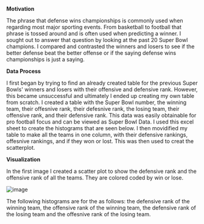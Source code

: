 **Motivation**

The phrase that defense wins championships is commonly used when regarding most major sporting events. From basketball to football that phrase is tossed around and is often used when predicting a winner. I sought out to answer that question by looking at the past 20 Super Bowl champions. I compared and contrasted the winners and losers to see if the better defense beat the better offense or if the saying defense wins championships is just a saying.

**Data Process**

I first began by trying to find an already created table for the previous Super Bowls' winners and losers with their offensive and defensive rank. However, this became unsuccessful and ultimately I ended up creating my own table from scratch. I created a table with the Super Bowl number, the winning team, their offesnive rank, their defesnive rank, the losing team, their offensive rank, and their defensive rank. This data was easily obtainable for pro football focus and can be viewed as Super Bowl Data. I used this excel sheet to create the histograms that are seen below. I then movidified my table to make all the teams in one column, with their defensive rankings, offesnive rankings, and if they won or lost. This was then used to creat the scatterplot.

**Visualization**

In the first image I created a scatter plot to show the defensive rank and the offensive rank of all the teams. They are colored coded by win or lose.

![image](https://user-images.githubusercontent.com/79556416/115978575-31115000-a535-11eb-8f60-b04a4c1a5a14.png)

The following histograms are for the as follows: the defensive rank of the winning team, the offensive rank of the winning team, the defensive rank of the losing team and the offesnive rank of the losing team.
